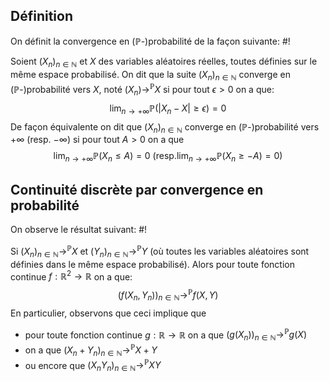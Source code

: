 
## Définition
On définit la convergence en $(\mathbb P$-)probabilité de la façon suivante: #!

Soient $(X_n)_{n \in \mathbb N}$ et $X$ des variables aléatoires réelles, toutes définies sur le même espace probabilisé. On dit que la suite $(X_n)_{n \in \mathbb N}$ converge en $(\mathbb P$-)probabilité vers $X$, noté $(X_n) \to^\mathbb P X$ si pour tout $\epsilon > 0$ on a que:
$$\lim_{n \to +\infty} \mathbb P(|X_n - X| \geq \epsilon) = 0$$
De façon équivalente on dit que $(X_n)_{n \in \mathbb N}$ converge en $(\mathbb P$-)probabilité vers $+ \infty$ (resp. $-\infty$) si pour tout $A > 0$ on a que
$$\lim_{n \to +\infty} \mathbb P(X_n \leq A) = 0 \text{ (resp.}\lim_{n \to +\infty} \mathbb P(X_n \geq -A) = 0)$$
<!--ID: 1715790676112-->


## Continuité discrète par convergence en probabilité
On observe le résultat suivant: #!

Si $(X_n)_{n \in \mathbb N} \to^\mathbb P X$ et $(Y_n)_{n \in \mathbb N} \to^\mathbb P Y$ (où toutes les variables aléatoires sont définies dans le même espace probabilisé). Alors pour toute fonction continue $f: \mathbb R^2 \to \mathbb R$ on a que:
$$(f(X_n, Y_n))_{n \in \mathbb N} \to^\mathbb P f(X, Y)$$
En particulier, observons que ceci implique que
- pour toute fonction continue $g: \mathbb R \to \mathbb R$ on a que $(g(X_n))_{n \in \mathbb N} \to^\mathbb Pg(X)$
- on a que $(X_n +Y_n)_{n \in \mathbb N} \to^\mathbb P X +Y$
- ou encore que $(X_nY_n)_{n \in \mathbb N} \to^\mathbb P XY$
<!--ID: 1715790676117-->
